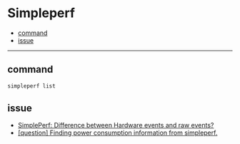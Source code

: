 # Simpleperf

<!-- vim-markdown-toc GFM -->

* [command](#command)
* [issue](#issue)

<!-- vim-markdown-toc -->

---

## command

```zsh
simpleperf list
```

## issue

-   [SimplePerf: Difference between Hardware events and raw events?](https://github.com/android/ndk/issues/550)
-   [[question] Finding power consumption information from simpleperf.](https://github.com/android/ndk/issues/1293)
